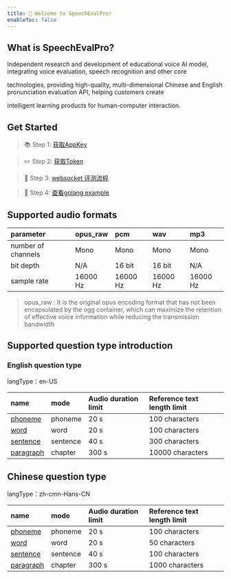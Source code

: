 ```yaml
---
title: 💜 Welcome to SpeechEvalPro! 
enableToc: false
---
```


## What is SpeechEvalPro?

Independent research and development of educational voice AI model, integrating voice evaluation, speech recognition and other core 

technologies, providing high-quality, multi-dimensional Chinese and English pronunciation evaluation API, helping customers create 

intelligent learning products for human-computer interaction.

## Get Started
> 📚 Step 1: [获取AppKey](setup/appkey.md)

> ✏️ Step 2: [获取Token](setup/token.md)

> 🔗 Step 3: [websocket 评测流程](setup/ws.md)

> 👀 Step 4: [查看golang example](setup/example.md)

## Supported audio formats

| parameter          | opus_raw | pcm      | wav      | mp3      |
|:-------------------|:---------|:---------|:---------|:---------|
| number of channels | Mono     | Mono     | Mono     | Mono     |
| bit depth          | N/A      | 16 bit   | 16 bit   | N/A      |
| sample rate        | 16000 Hz | 16000 Hz | 16000 Hz | 16000 Hz |


> opus_raw : It is the original opus encoding format that has not been encapsulated by the ogg container, which can maximize the retention of effective voice information while reducing the transmission bandwidth


## Supported question type introduction

### English question type

langType：en-US

| name                                                         | mode     | Audio duration limit | Reference text length limit |
|:-------------------------------------------------------------|:---------|:---------------------|:----------------------------|
| <a href="#/help?url=mode/en-basic/phoneme.md" target="_blank">phoneme</a> | phoneme  | 20 s                 | 100 characters              |
| <a href="#/help?url=mode/en-basic/word.md" target="_blank">word</a> | word     | 20 s                 | 100 characters              |
| <a href="#/help?url=mode/en-basic/sentence.md" target="_blank">sentence</a> | sentence | 40 s                 | 300 characters              |
| <a href="#/help?url=mode/en-basic/chapter.md" target="_blank">paragraph</a> | chapter  | 300 s                | 10000 characters            |

## Chinese question type

langType：zh-cmn-Hans-CN

| name                                                         | mode     | Audio duration limit | Reference text length limit |
|:-------------------------------------------------------------|:---------|:---------------------|:----------------------------|
| <a href="#/help?url=mode/en-basic/phoneme.md" target="_blank">phoneme</a> | phoneme  | 20 s                 | 100 characters              |
| <a href="#/help?url=mode/en-basic/word.md" target="_blank">word</a> | word     | 20 s                 | 50 characters               |
| <a href="#/help?url=mode/en-basic/sentence.md" target="_blank">sentence</a> | sentence | 40 s                 | 100 characters              |
| <a href="#/help?url=mode/en-basic/chapter.md" target="_blank">paragraph</a> | chapter  | 300 s                | 1000 characters             |




